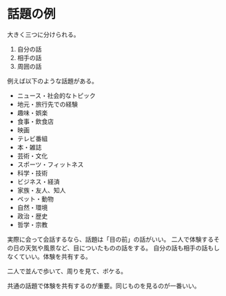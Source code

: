# 話題の例

大きく三つに分けられる。

1. 自分の話
2. 相手の話
3. 周囲の話

例えば以下のような話題がある。

- ニュース・社会的なトピック
- 地元・旅行先での経験
- 趣味・娯楽
- 食事・飲食店
- 映画
- テレビ番組
- 本・雑誌
- 芸術・文化
- スポーツ・フィットネス
- 科学・技術
- ビジネス・経済
- 家族・友人、知人
- ペット・動物
- 自然・環境
- 政治・歴史
- 哲学・宗教

実際に会って会話するなら、話題は「目の前」の話がいい。
二人で体験するその日の天気や風景など、目についたものの話をする。
自分の話も相手の話もしなくていい。体験を共有する。

二人で並んで歩いて、周りを見て、ボケる。

共通の話題で体験を共有するのが重要。同じものを見るのが一番いい。
